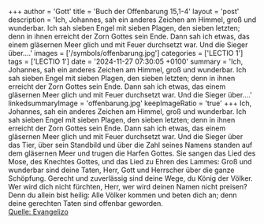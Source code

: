 +++
author = 'Gott'
title = 'Buch der Offenbarung 15,1-4'
layout = 'post'
description = 'Ich, Johannes, sah ein anderes Zeichen am Himmel, groß und wunderbar. Ich sah sieben Engel mit sieben Plagen, den sieben letzten; denn in ihnen erreicht der Zorn Gottes sein Ende. Dann sah ich etwas, das einem gläsernen Meer glich und mit Feuer durchsetzt war. Und die Sieger über....'
images = ['/symbols/offenbarung.jpg']
categories = ['LECTIO 1']
tags = ['LECTIO 1']
date = '2024-11-27 07:30:05 +0100'
summary = 'Ich, Johannes, sah ein anderes Zeichen am Himmel, groß und wunderbar. Ich sah sieben Engel mit sieben Plagen, den sieben letzten; denn in ihnen erreicht der Zorn Gottes sein Ende. Dann sah ich etwas, das einem gläsernen Meer glich und mit Feuer durchsetzt war. Und die Sieger über....'
linkedsummaryImage = 'offenbarung.jpg'
keepImageRatio = 'true'
+++
Ich, Johannes, sah ein anderes Zeichen am Himmel, groß und wunderbar. Ich sah sieben Engel mit sieben Plagen, den sieben letzten; denn in ihnen erreicht der Zorn Gottes sein Ende.
Dann sah ich etwas, das einem gläsernen Meer glich und mit Feuer durchsetzt war. Und die Sieger über das Tier, über sein Standbild und über die Zahl seines Namens standen auf dem gläsernen Meer und trugen die Harfen Gottes.<!--more-->
Sie sangen das Lied des Mose, des Knechtes Gottes, und das Lied zu Ehren des Lammes: Groß und wunderbar sind deine Taten, Herr, Gott und Herrscher über die ganze Schöpfung. Gerecht und zuverlässig sind deine Wege, du König der Völker.
Wer wird dich nicht fürchten, Herr, wer wird deinen Namen nicht preisen? Denn du allein bist heilig: Alle Völker kommen und beten dich an; denn deine gerechten Taten sind offenbar geworden.<br> [Quelle: Evangelizo](https://evangeliumtagfuertag.org/DE/gospel)